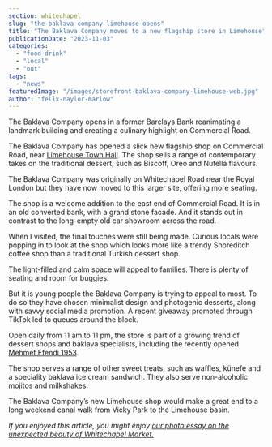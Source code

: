 ```yaml
---
section: whitechapel
slug: "the-baklava-company-limehouse-opens"
title: "The Baklava Company moves to a new flagship store in Limehouse"
publicationDate: "2023-11-03"
categories: 
  - "food-drink"
  - "local"
  - "out"
tags: 
  - "news"
featuredImage: "/images/storefront-baklava-company-limehouse-web.jpg"
author: "felix-naylor-marlow"
---
```


The Baklava Company opens in a former Barclays Bank reanimating a landmark building and creating a culinary highlight on Commercial Road.

The Baklava Company has opened a slick new flagship shop on Commercial Road, near [Limehouse Town Hall](https://romanroadlondon.com/sam-valiant-second-generation-bengali-bow-interview/). The shop sells a range of contemporary takes on the traditional dessert, such as Biscoff, Oreo and Nutella flavours.

The Baklava Company was originally on Whitechapel Road near the Royal London but they have now moved to this larger site, offering more seating.

The shop is a welcome addition to the east end of Commercial Road. It is in an old converted bank, with a grand stone facade. And it stands out in contrast to the long-empty old car showroom across the road. 

When I visited, the final touches were still being made. Curious locals were popping in to look at the shop which looks more like a trendy Shoreditch coffee shop than a traditional Turkish dessert shop. 

The light-filled and calm space will appeal to families. There is plenty of seating and room for buggies. 

But it is young people the Baklava Company is trying to appeal to most. To do so they have chosen minimalist design and photogenic desserts, along with savvy social media promotion. A recent giveaway promoted through TikTok led to queues around the block.

Open daily from 11 am to 11 pm, the store is part of a growing trend of dessert shops and baklava specialists, including the recently opened [Mehmet Efendi 1953](https://whitechapellondon.co.uk/mehmet-efendi-1953-turkish-tea-cake-baklava-shop-aldgate/). 

The shop serves a range of other sweet treats, such as waffles, künefe and a speciality baklava ice cream sandwich. They also serve non-alcoholic mojitos and milkshakes.

The Baklava Company’s new Limehouse shop would make a great end to a long weekend canal walk from Vicky Park to the Limehouse basin.

_If you enjoyed this article, you might enjoy [our photo essay on the unexpected beauty of Whitechapel Market.](https://whitechapellondon.co.uk/unexpected-beauty-street-market-photoessay/)_
